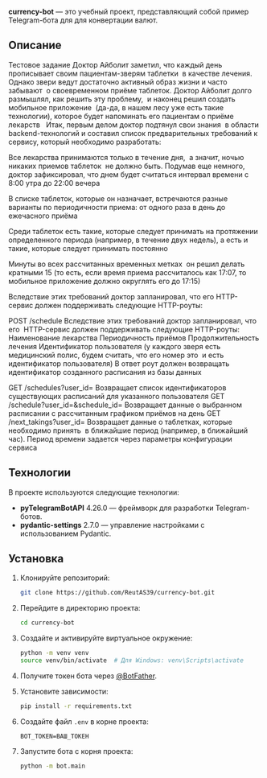 **currency-bot** — это учебный проект, представляющий собой пример Telegram-бота для для конвертации валют.

## Описание

Тестовое задание
Доктор Айболит заметил, что каждый день 
прописывает своим пациентам-зверям таблетки  в качестве лечения. Однако звери ведут достаточно активный образ жизни и часто забывают 
о своевременном приёме таблеток. Доктор Айболит долго размышлял, как решить эту проблему, 
и наконец решил создать мобильное приложение  (да-да, в нашем лесу уже есть такие технологии), которое будет напоминать его пациентам о приёме лекарств  
Итак, первым делом доктор подтянул свои знания  в области backend-технологий и составил список предварительных требований к сервису, который необходимо разработать:

Все лекарства принимаются только в течение дня,  а значит, ночью никаких приемов таблеток 
не должно быть. Подумав еще немного, доктор 
зафиксировал, что днем будет считаться интервал времени с 8:00 утра до 22:00 вечера

В списке таблеток, которые он назначает, 
встречаются разные варианты по периодичности приема: от одного раза в день до ежечасного приёма

Среди таблеток есть такие, которые следует 
принимать на протяжении определенного периода (например, в течение двух недель), а есть и такие, которые следует принимать постоянно

Минуты во всех рассчитанных временных метках  он решил делать кратными 15 (то есть, если время приема рассчиталось как 17:07, то мобильное 
приложение должно округлять его до 17:15)


Вследствие этих требований доктор запланировал, что его HTTP-сервис должен поддерживать 
следующие HTTP-роуты:

POST /schedule
Вследствие этих требований доктор запланировал, что его  HTTP-сервис должен поддерживать следующие HTTP-роуты:
Наименование лекарства Периодичность приёмов Продолжительность лечения
Идентификатор пользователя (у каждого зверя есть медицинский полис, будем считать, что его номер это  и есть идентификатор пользователя)
В ответ роут должен возвращать идентификатор созданного расписания из базы данных

GET /schedules?user_id=
Возвращает список идентификаторов существующих расписаний для указанного пользователя
GET /schedule?user_id=&schedule_id=
Возвращает данные о выбранном расписании с рассчитанным графиком приёмов на день
GET /next_takings?user_id=
Возвращает данные о таблетках, которые необходимо принять  в ближайшие период (например, в ближайший час). Период времени задается через параметры конфигурации сервиса

## Технологии

В проекте используются следующие технологии:

- **pyTelegramBotAPI** 4.26.0 — фреймворк для разработки Telegram-ботов.
- **pydantic-settings** 2.7.0 — управление настройками с использованием Pydantic.

## Установка

1. Клонируйте репозиторий:

   ```bash
   git clone https://github.com/ReutAS39/currency-bot.git
   ```

2. Перейдите в директорию проекта:

   ```bash
   cd currency-bot
   ```

3. Создайте и активируйте виртуальное окружение:

   ```bash
   python -m venv venv
   source venv/bin/activate  # Для Windows: venv\Scripts\activate
   ```

4. Получите токен бота через [@BotFather](https://t.me/BotFather).


5. Установите зависимости:

   ```bash
   pip install -r requirements.txt
   ```

6. Создайте файл `.env` в корне проекта:

   ```
   BOT_TOKEN=ВАШ_ТОКЕН
   ```

7. Запустите бота c корня проекта:

   ```bash
   python -m bot.main
   ```